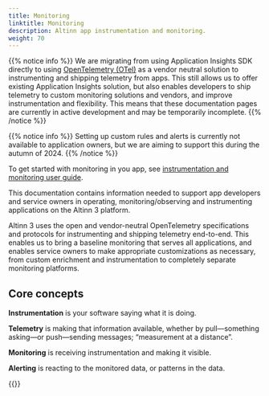 ```yaml
---
title: Monitoring
linktitle: Monitoring
description: Altinn app instrumentation and monitoring.
weight: 70
---
```


{{% notice info %}}
We are migrating from using Application Insights SDK directly to using [OpenTelemetry (OTel)](https://opentelemetry.io/) as a vendor neutral
solution to instrumenting and shipping telemetry from apps. This still allows us to offer existing
Application Insights solution, but also enables developers to ship telemetry to custom monitoring solutions and vendors, and improve instrumentation and flexibility.
This means that these documentation pages are currently in active development and may be temporarily incomplete.
{{% /notice %}}

{{% notice info %}}
Setting up custom rules and alerts is currently not available to application owners, 
but we are aiming to support this during the autumn of 2024. 
{{% /notice %}}

To get started with monitoring in you app, see [instrumentation and monitoring user guide](/altinn-studio/guides/monitor-and-instrument/).

This documentation contains information needed to support app developers and service owners in 
operating, monitoring/observing and instrumenting applications on the Altinn 3 platform.

Altinn 3 uses the open and vendor-neutral OpenTelemetry specifications and protocols for instrumenting and shipping
telemetry end-to-end. This enables us to bring a baseline monitoring that serves all applications,
and enables service owners to make appropriate customizations as necessary, from custom enrichment and instrumentation
to completely separate monitoring platforms.

## Core concepts

**Instrumentation** is your software saying what it is doing.

**Telemetry** is making that information available, whether by pull—something asking—or push—sending messages; “measurement at a distance”.

**Monitoring** is receiving instrumentation and making it visible.

**Alerting** is reacting to the monitored data, or patterns in the data.

{{<children />}}

